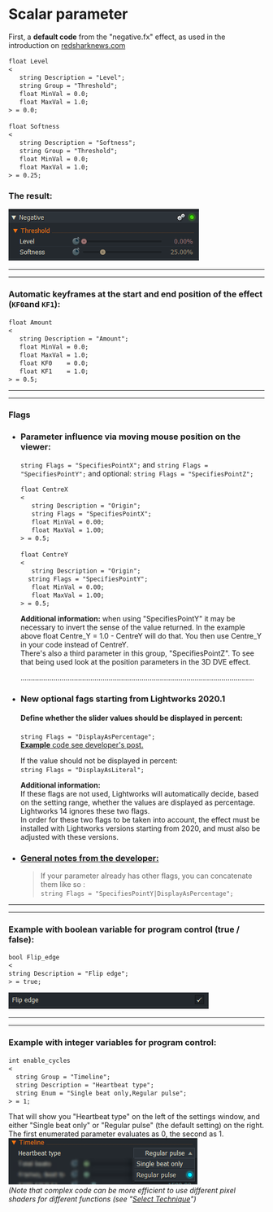 # Scalar parameter

First, a **default code** from the "negative.fx" effect, as used in the introduction on [redsharknews.com](https://www.redsharknews.com/technology/item/221-how-to-write-video-effects-for-lightworks)
``` Code
float Level
<
   string Description = "Level";
   string Group = "Threshold";
   float MinVal = 0.0;
   float MaxVal = 1.0;
> = 0.0;

float Softness
<
   string Description = "Softness";
   string Group = "Threshold";
   float MinVal = 0.0;
   float MaxVal = 1.0;
> = 0.25;
```


### The result:
![](images/negative.png)


---------------------------------------------------------------------------------------------------------------------------
---------------------------------------------------------------------------------------------------------------------------


### Automatic keyframes at the start and end position of the effect (`KF0`and `KF1`):

``` Code
float Amount
<
   string Description = "Amount";
   float MinVal = 0.0;
   float MaxVal = 1.0;
   float KF0    = 0.0;
   float KF1    = 1.0;
> = 0.5;
``` 

---------------------------------------------------------------------------------------------------------------------------
---------------------------------------------------------------------------------------------------------------------------


### Flags

  - ### Parameter influence via moving mouse position on the viewer:
    `string Flags = "SpecifiesPointX";` and 
    `string Flags = "SpecifiesPointY";` and
     optional: `string Flags = "SpecifiesPointZ";`
     
     ``` Code
     float CentreX
     <
        string Description = "Origin";
        string Flags = "SpecifiesPointX";
        float MinVal = 0.00;
        float MaxVal = 1.00;
     > = 0.5;
     
     float CentreY
     <
        string Description = "Origin";
       string Flags = "SpecifiesPointY";
        float MinVal = 0.00;
        float MaxVal = 1.00;
     > = 0.5;
     ``` 
     
     **Additional information:** when using "SpecifiesPointY" it may be necessary to invert the sense of the value returned.
       In the example above float Centre_Y = 1.0 - CentreY will do that.
       You then use Centre_Y in your code instead of CentreY.  
       There's also a third parameter in this group, "SpecifiesPointZ". 
       To see that being used look at the position parameters in the 3D DVE effect.  
       
       ..................................................................................................................
 


  - ### New optional fags starting from Lightworks 2020.1
     #### Define whether the slider values should be displayed in percent:  
      `string Flags = "DisplayAsPercentage";`  
      [**Example** code see developer's post.](https://www.lwks.com/index.php?option=com_kunena&func=view&catid=7&id=169103&Itemid=81#189225)  
      
    If the value should not be displayed in percent:  
      `string Flags = "DisplayAsLiteral";` 
      
    **Additional information:**  
      If these flags are not used, Lightworks will automatically decide, based on the setting range, 
      whether the values are displayed as percentage.  
      Lightworks 14 ignores these two flags.  
      In order for these two flags to be taken into account, the effect must be installed with Lightworks versions starting from 2020,         and must also be adjusted with these versions.  
      

- ### [General notes from the developer:](https://www.lwks.com/index.php?option=com_kunena&func=view&catid=7&id=169103&Itemid=81#189225)
  > If your parameter already has other flags, you can concatenate them like so :  
  > `string Flags = "SpecifiesPointY|DisplayAsPercentage";`

---------------------------------------------------------------------------------------------------------------------------
---------------------------------------------------------------------------------------------------------------------------
  
  
  
  
### Example with boolean variable for program control (true / false):
  
``` Code
bool Flip_edge
<
string Description = "Flip edge";
> = true;
  ```
![](images/bool.png)
  
  

---------------------------------------------------------------------------------------------------------------------------
---------------------------------------------------------------------------------------------------------------------------


### Example with integer variables for program control:
 ``` Code
 int enable_cycles
<
   string Group = "Timeline";
   string Description = "Heartbeat type";
   string Enum = "Single beat only,Regular pulse";
> = 1;
 ```
That will show you "Heartbeat type" on the left of the settings window, and either "Single beat only" or "Regular pulse" (the default setting) on the right. The first enumerated parameter evaluates as 0, the second as 1.  
![](images/int.png)  
*(Note that complex code can be more efficient to use different pixel shaders for different functions (see "[Select Technique](Select_Technique.md)")*

 
